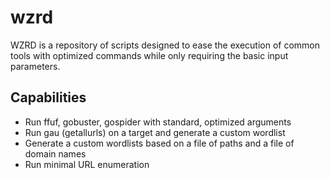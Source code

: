 # wzrd

WZRD is a repository of scripts designed to ease the execution of common tools
with optimized commands while only requiring the basic input parameters. 

## Capabilities
* Run ffuf, gobuster, gospider with standard, optimized arguments
* Run gau (getallurls) on a target and generate a custom wordlist
* Generate a custom wordlists based on a file of paths and a file of domain
  names
* Run minimal URL enumeration
